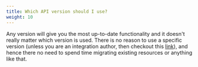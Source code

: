 ```yaml
---
title: Which API version should I use?
weight: 10
---
```


Any version will give you the most up-to-date functionality and it doesn't really matter which version is used. There is no reason to use a specific version (unless you are an integration author, then checkout this [link](https://istio.io/latest/docs/ops/integrations/)), and hence there no need to spend time migrating existing resources or anything like that.


